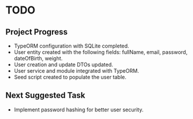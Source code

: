 # TODO

## Project Progress
- TypeORM configuration with SQLite completed.
- User entity created with the following fields: fullName, email, password, dateOfBirth, weight.
- User creation and update DTOs updated.
- User service and module integrated with TypeORM.
- Seed script created to populate the user table.

## Next Suggested Task
- Implement password hashing for better user security. 